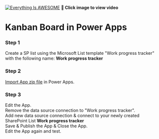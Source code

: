 
[![Everything Is AWESOME](http://img.youtube.com/vi/-xSjy_rwQF8/maxresdefault.jpg)](https://youtu.be/-xSjy_rwQF8 "Kanban Boards")
**🎥 Click image to view video**

# Kanban Board in Power Apps

### Step 1
Create a SP list using the Microsoft List template "Work progress tracker" with the following name: **Work progress tracker**

### Step 2
[Import App zip file](https://github.com/rdorrani/PowerApps/blob/master/KanbanBoard/KanbanBoard_20220228011513.zip) in Power Apps. 

### Step 3
Edit the App.  <br>
Remove the data source connection to "Work progress tracker".<br>
Add new data source connection & connect to your newly created SharePoint List **Work progress tracker**
<br> Save & Publish the App & Close the App.
<br> Edit the App again and test.
